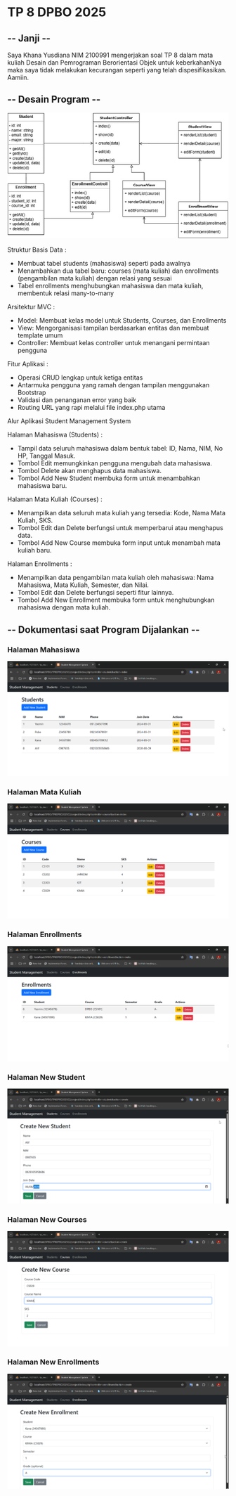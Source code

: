 # TP 8 DPBO 2025

## -- Janji --

Saya Khana Yusdiana NIM 2100991 mengerjakan soal TP 8 dalam mata kuliah Desain dan Pemrograman Berorientasi Objek untuk keberkahanNya maka saya tidak melakukan kecurangan seperti yang telah dispesifikasikan. Aamiin.

## -- Desain Program --

![1](https://github.com/marimoo0/TP8DPBO2025C2/blob/50ff96f4b2fadfa86887469d71ac4543a688529e/Desain%20Program.jpg)

Struktur Basis Data :

- Membuat tabel students (mahasiswa) seperti pada awalnya
- Menambahkan dua tabel baru: courses (mata kuliah) dan enrollments (pengambilan mata kuliah) dengan relasi yang sesuai
- Tabel enrollments menghubungkan mahasiswa dan mata kuliah, membentuk relasi many-to-many

Arsitektur MVC :

- Model: Membuat kelas model untuk Students, Courses, dan Enrollments
- View: Mengorganisasi tampilan berdasarkan entitas dan membuat template umum
- Controller: Membuat kelas controller untuk menangani permintaan pengguna

Fitur Aplikasi :

- Operasi CRUD lengkap untuk ketiga entitas
- Antarmuka pengguna yang ramah dengan tampilan menggunakan Bootstrap
- Validasi dan penanganan error yang baik
- Routing URL yang rapi melalui file index.php utama

Alur Aplikasi Student Management System

Halaman Mahasiswa (Students) :

- Tampil data seluruh mahasiswa dalam bentuk tabel: ID, Nama, NIM, No HP, Tanggal Masuk.
- Tombol Edit memungkinkan pengguna mengubah data mahasiswa.
- Tombol Delete akan menghapus data mahasiswa.
- Tombol Add New Student membuka form untuk menambahkan mahasiswa baru.

Halaman Mata Kuliah (Courses) :

- Menampilkan data seluruh mata kuliah yang tersedia: Kode, Nama Mata Kuliah, SKS.
- Tombol Edit dan Delete berfungsi untuk memperbarui atau menghapus data.
- Tombol Add New Course membuka form input untuk menambah mata kuliah baru.

Halaman Enrollments :

- Menampilkan data pengambilan mata kuliah oleh mahasiswa: Nama Mahasiswa, Mata Kuliah, Semester, dan Nilai.
- Tombol Edit dan Delete berfungsi seperti fitur lainnya.
- Tombol Add New Enrollment membuka form untuk menghubungkan mahasiswa dengan mata kuliah.

## -- Dokumentasi saat Program Dijalankan --

### Halaman Mahasiswa

![1](https://github.com/marimoo0/TP8DPBO2025C2/blob/2385e4884775403512b2b6ffe67a75be8d50eed5/SS/Screenshot_1.png)

### Halaman Mata Kuliah

![1](https://github.com/marimoo0/TP8DPBO2025C2/blob/2385e4884775403512b2b6ffe67a75be8d50eed5/SS/Screenshot_2.png)

### Halaman Enrollments

![1](https://github.com/marimoo0/TP8DPBO2025C2/blob/2385e4884775403512b2b6ffe67a75be8d50eed5/SS/Screenshot_3.png)

### Halaman New Student

![1](https://github.com/marimoo0/TP8DPBO2025C2/blob/2385e4884775403512b2b6ffe67a75be8d50eed5/SS/Screenshot_4.png)

### Halaman New Courses

![1](https://github.com/marimoo0/TP8DPBO2025C2/blob/2385e4884775403512b2b6ffe67a75be8d50eed5/SS/Screenshot_5.png)

### Halaman New Enrollments

![1](https://github.com/marimoo0/TP8DPBO2025C2/blob/2385e4884775403512b2b6ffe67a75be8d50eed5/SS/Screenshot_6.png)

